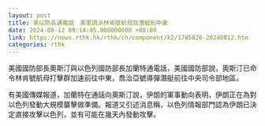 ```yaml
---
layout: post
title: 美以防長通電話　美軍調派林肯號航母及潛艇到中東
date: 2024-08-12 09:14:05.000000000 +08:00
link: https://news.rthk.hk/rthk/ch/component/k2/1765820-20240812.htm
categories: rthk
---
```


美國國防部長奧斯汀與以色列國防部長加蘭特通電話，美國國防部說，奧斯汀已命令林肯號航母打擊群加速前往中東，喬治亞號導彈潛艇前往中央司令部地區。

有美國傳媒報道，加蘭特在通話向奧斯汀說，伊朗的軍事動向表明，伊朗正在為對以色列發動大規模襲擊做準備。報道又引述消息稱，以色列情報部門認為伊朗已決定直接攻擊以色列，並有可能在幾天內發動攻擊。
